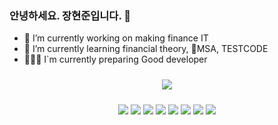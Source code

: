 ###  안녕하세요. 장현준입니다. 👋

- 🔭 I’m currently working on making finance IT
- 🌱 I’m currently learning financial theory, MSA, TESTCODE
- 👨🏻‍💻 I`m currently preparing Good developer
<!--
- 👯 I’m looking to collaborate on ...
- 🤔 I’m looking for help with ...
- 💬 Ask me about ...
- 📫 How to reach me: ...
- 😄 Pronouns: ...
- ⚡ Fun fact: ...

-->
<div id="main" align="center">
    <img 
        src="https://github-readme-stats.vercel.app/api?username=JangHyeonJun2&hide=stars&show_icons=true&theme=radical"
        style="height: auto; margin-left: 20px; margin-right: 20px; padding: 10px;"/>
</div>

<p align="center">
  <img src="https://img.shields.io/badge/Java-007396?style=flat-square&logo=Java&logoColor=white"/>
  <img src="https://img.shields.io/badge/Spring_Boot-6DB33F?style=flat-square&logo=Spring-Boot&logoColor=white"/>
  <img src="https://img.shields.io/badge/Javascript-ffb13b?style=flat-square&logo=javascript&logoColor=white"/>
  <img src="https://img.shields.io/badge/HTML-E34F26?style=flat-square&logo=html5&logoColor=white"/>
  <img src="https://img.shields.io/badge/CSS-1572B6?style=flat-square&logo=css3&logoColor=white"/>
  <img src="https://img.shields.io/badge/Mysql-E6B91E?style=flat-square&logo=MySql&logoColor=white"/>
  <img src="https://img.shields.io/badge/aws-232F3E?style=flat-square&logo=amazon-aws&logoColor=white"/>
  <img src="https://img.shields.io/badge/MariaDB-003545?style=flat-square&logo=MariaDB&logoColor=white"/>
</p>
